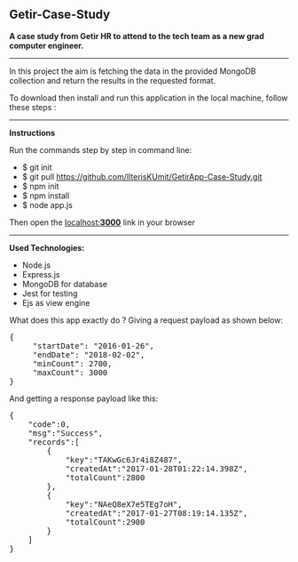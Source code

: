 <h2>Getir-Case-Study</h2>

<strong>A case study from Getir HR to attend to the tech team as a new grad computer engineer.</strong>

<hr>

In this project the aim is fetching the data in the provided MongoDB collection and return the results in the 
requested format.

To download then install and run this application in the local machine, follow these steps : 
<hr>
<strong>Instructions</strong><br>
<p>Run the commands step by step in command line:</p>  
<ul>
    <li>$ git init</li>
    <li>$ git pull <a href="https://github.com/IlterisKUmit/GetirApp-Case-Study.git">https://github.com/IlterisKUmit/GetirApp-Case-Study.git</a></li>
    <li>$ npm init</li>
    <li>$ npm install</li>
    <li>$ node app.js</li>
</ul>
<p>Then open the <a href="http://localhost:3000">localhost:<b>3000</b></a> link in your browser</p>

<hr>  

<strong>Used Technologies: </strong>
<ul>
    <li>Node.js</li>
    <li>Express.js</li>
    <li>MongoDB for database</li>
    <li>Jest for testing</li>
    <li>Ejs as view engine</li>
</ul>


What does this app exactly do ?
Giving a request payload as shown below:  
<pre>
{   
     "startDate": "2016-01-26",  
     "endDate": "2018-02-02",    
     "minCount": 2700,   
     "maxCount": 3000    
}
</pre> 
   

And getting a response payload like this:    
<pre>
{   
    "code":0,   
    "msg":"Success",    
    "records":[     
        {   
            "key":"TAKwGc6Jr4i8Z487",   
            "createdAt":"2017-01-28T01:22:14.398Z",     
            "totalCount":2800 
        },  
        {   
            "key":"NAeQ8eX7e5TEg7oH",   
            "createdAt":"2017-01-27T08:19:14.135Z",     
            "totalCount":2900 
        } 
    ]   
}
</pre> 



